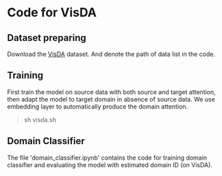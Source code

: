 # Code for VisDA

## Dataset preparing
Download the [VisDA](https://github.com/VisionLearningGroup/taskcv-2017-public/tree/master/classification) dataset. And denote the path of data list in the code.


## Training
First train the model on source data with both source and target attention, then adapt the model to target domain in absence of source data. We use embedding layer to automatically produce the domain attention.
> sh visda.sh  


## Domain Classifier
The file 'domain_classifier.ipynb' contains the code for training domain classifier and evaluating the model with estimated domain ID (on VisDA).